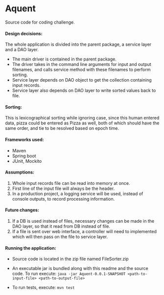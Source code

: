 # Aquent
Source code for coding challenge.

#### Design decisions:
The whole application is divided into the parent package, a service layer and a DAO layer. 
- The main driver is contained in the parent package. 
- The driver takes in the command line arguments for input and output filenames,
	and calls service method with these filenames to perform sorting.
- Service layer depends on DAO object to get the collection containing input records.
- Service layer also depends on DAO layer to write sorted values back to file.

#### Sorting:
This is lexicographical sorting while ignoring case, since this human entered data, pizza could be entered as Pizza as well,
both of which should have the same order, and tie to be resolved based on epoch time.

#### Frameworks used:
- Maven
- Spring boot
- JUnit, Mockito

#### Assumptions:
1. Whole input records file can be read into memory at once.
2. First line of the input file will always be the header.
3. In a production project, a logging service will be used, instead of console outputs, to record processing information.

#### Future changes:
1. If a DB is used instead of files, necessary changes can be made in the DAO layer, so that it read from DB instead of file.
2. If a file is sent over web interface, a controller will need to implemented which will then pass on the file to service layer.

#### Running the application:
- Source code is located in the zip file named FileSorter.zip
- An executable jar is bundled along with this readme and the source code. To run execute:
	`java -jar Aquent-0.0.1-SNAPSHOT <path-to-input-file> <path-to-output-file>`

- To run tests, execute:
	`mvn test`
